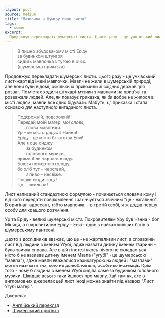 ```yaml
---
layout: post
source: medium
title: "Мавпочка з Шумеру пише листа"
tags:
  - sumer
excerpt: 
  Продовжую перекладати шумерські листи. Цього разу - це учнівський лист-жарт від імені мавпочки.
---
```

 > В пишно збудованому місті Еріду  
 > за будинком штукаря  
 > сидить мавпочка з тугою в очах.  
 > (шумерська приказка)

Продовжую перекладати шумерські листи. Цього разу - це учнівський лист-жарт від імені мавпочки.
Мавпи не жили в шумерській природі, але вони були відомі, оскільки їх привозили зі східних держав для розваг. По містах ходили штукарі-музики з мавпами на прив'язі та розважали людей. Але, як показує приказка, як би добре не жилося в місті людям, мавпи все одно бідували. Мабуть, ця приказка і стала основою для наступного вигаданого листа. 

 > Подорожній, подорожній!  
 > Передай моїй матері _мої слова,_  
  слова мавпочки.  
 > Ур - це місто радості Нанни!  
 > Еріду - це місто багатства Енкі!  
 > Але я оце сиджу  
  за будинком  
  головного музики,  
 > прямо біля чорного входу.  
 > Боюся померти з голоду,  
 > бо хліб тут - черствий,  
  а пиво - несвіже.  
 > Пошли сюди гінця!  
 > Це - нагально!  

Лист написаний стандартною формулою - починається словами кому і від кого передати повідомлення і закінчується звичним "це - нагально". В оригіналі адресант, тобто мавпочка, - в третій особі, я ж додав першу особу для кращого розуміння.

Ур та Еріду - великі шумерські міста. Покровителем Уру був Нанна - бог Місяця, а покровитилем Еріду - Енкі - один з найважливіших богів в шумерському пантеоні.

Дехто з дослідників вважає, що це - не жартівливий лист, а справжній лист від людини з іменем Уґубі, адже назвати дитину іменем тварини - була звична справа. Але в цій гіпотезі якось нічого не складається - ніхто б не називав дитину іменем Мавпа ("уґубі" - це шумерською "мавпа"), адже мавпи вважалися карикатурою на людей і "мавпами" могли називати тих, кого не долюблювали, особливо іноземців. Крім того - чому б людина з іменем Уґубі сиділа саме за будинком головного музики. Швидше всього таки йшлося про мавпу. Хай там як, але в англомовних джерелах цей лист іноді можна знайти під назвою "Лист Уґубі матері".

Джерела:

 - [Англійський переклад](https://etcsl.orinst.ox.ac.uk/cgi-bin/etcsl.cgi?text=t.3.3.07#)
 - [Шумерський оригінал](https://etcsl.orinst.ox.ac.uk/cgi-bin/etcsl.cgi?text=c.3.3.07#)